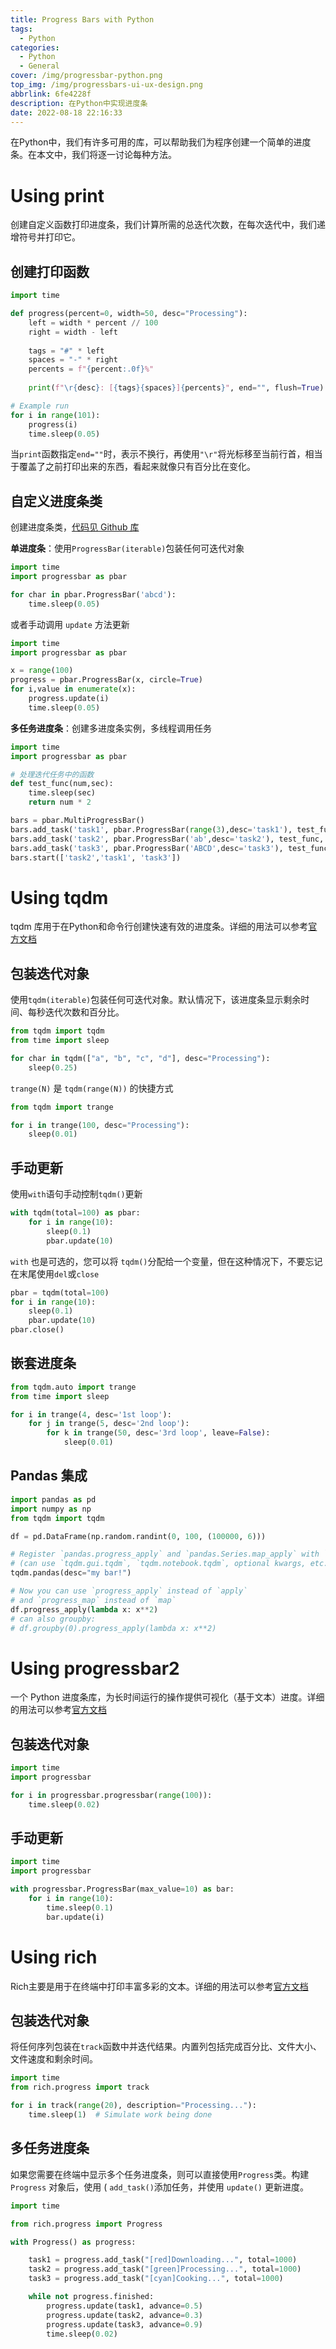 ```yaml
---
title: Progress Bars with Python
tags:
  - Python
categories:
  - Python
  - General
cover: /img/progressbar-python.png
top_img: /img/progressbars-ui-ux-design.png
abbrlink: 6fe4228f
description: 在Python中实现进度条
date: 2022-08-18 22:16:33
---
```


在Python中，我们有许多可用的库，可以帮助我们为程序创建一个简单的进度条。在本文中，我们将逐一讨论每种方法。

# Using print

创建自定义函数打印进度条，我们计算所需的总迭代次数，在每次迭代中，我们递增符号并打印它。

## 创建打印函数

```python
import time

def progress(percent=0, width=50, desc="Processing"):
    left = width * percent // 100
    right = width - left
    
    tags = "#" * left
    spaces = "-" * right
    percents = f"{percent:.0f}%"
    
    print(f"\r{desc}: [{tags}{spaces}]{percents}", end="", flush=True)

# Example run
for i in range(101):
    progress(i)
    time.sleep(0.05)
```

当`print`函数指定`end=""`时，表示不换行，再使用`"\r"`将光标移至当前行首，相当于覆盖了之前打印出来的东西，看起来就像只有百分比在变化。

## 自定义进度条类

创建进度条类，[代码见 Github 库](https://github.com/WilenWu/Packages/)

**单进度条**：使用`ProgressBar(iterable)`包装任何可迭代对象

```python
import time 
import progressbar as pbar

for char in pbar.ProgressBar('abcd'):
    time.sleep(0.05)
```

或者手动调用 `update` 方法更新

```python
import time 
import progressbar as pbar

x = range(100)
progress = pbar.ProgressBar(x, circle=True)
for i,value in enumerate(x):
    progress.update(i)
    time.sleep(0.05)
```

**多任务进度条**：创建多进度条实例，多线程调用任务

```python
import time 
import progressbar as pbar

# 处理迭代任务中的函数
def test_func(num,sec):
    time.sleep(sec)
    return num * 2

bars = pbar.MultiProgressBar()
bars.add_task('task1', pbar.ProgressBar(range(3),desc='task1'), test_func, 1)
bars.add_task('task2', pbar.ProgressBar('ab',desc='task2'), test_func, 1)
bars.add_task('task3', pbar.ProgressBar('ABCD',desc='task3'), test_func, 1)
bars.start(['task2','task1', 'task3'])
```

# Using tqdm

tqdm 库用于在Python和命令行创建快速有效的进度条。详细的用法可以参考[官方文档](https://pypi.org/project/tqdm/)

## 包装迭代对象

使用`tqdm(iterable)`包装任何可迭代对象。默认情况下，该进度条显示剩余时间、每秒迭代次数和百分比。

```python
from tqdm import tqdm
from time import sleep

for char in tqdm(["a", "b", "c", "d"], desc="Processing"):
    sleep(0.25)
```

`trange(N)` 是 `tqdm(range(N))` 的快捷方式 

```python
from tqdm import trange

for i in trange(100, desc="Processing"):
    sleep(0.01)
```

## 手动更新

使用`with`语句手动控制`tqdm()`更新

```python
with tqdm(total=100) as pbar:
    for i in range(10):
        sleep(0.1)
        pbar.update(10)
```

`with` 也是可选的，您可以将 `tqdm()`分配给一个变量，但在这种情况下，不要忘记在末尾使用`del`或`close`

```python
pbar = tqdm(total=100)
for i in range(10):
    sleep(0.1)
    pbar.update(10)
pbar.close()
```

## 嵌套进度条

```python
from tqdm.auto import trange
from time import sleep

for i in trange(4, desc='1st loop'):
    for j in trange(5, desc='2nd loop'):
        for k in trange(50, desc='3rd loop', leave=False):
            sleep(0.01)
```

## Pandas 集成

```python
import pandas as pd
import numpy as np
from tqdm import tqdm

df = pd.DataFrame(np.random.randint(0, 100, (100000, 6)))

# Register `pandas.progress_apply` and `pandas.Series.map_apply` with `tqdm`
# (can use `tqdm.gui.tqdm`, `tqdm.notebook.tqdm`, optional kwargs, etc.)
tqdm.pandas(desc="my bar!")

# Now you can use `progress_apply` instead of `apply`
# and `progress_map` instead of `map`
df.progress_apply(lambda x: x**2)
# can also groupby:
# df.groupby(0).progress_apply(lambda x: x**2)
```

# Using progressbar2

一个 Python 进度条库，为长时间运行的操作提供可视化（基于文本）进度。详细的用法可以参考[官方文档](https://pypi.python.org/pypi/progressbar2)

## 包装迭代对象

```python
import time
import progressbar

for i in progressbar.progressbar(range(100)):
    time.sleep(0.02)
```

## 手动更新

```python
import time
import progressbar

with progressbar.ProgressBar(max_value=10) as bar:
    for i in range(10):
        time.sleep(0.1)
        bar.update(i)
```

# Using rich

Rich主要是用于在终端中打印丰富多彩的文本。详细的用法可以参考[官方文档](https://pypi.org/project/rich/)

## 包装迭代对象

将任何序列包装在`track`函数中并迭代结果。内置列包括完成百分比、文件大小、文件速度和剩余时间。

```python
import time
from rich.progress import track

for i in track(range(20), description="Processing..."):
    time.sleep(1)  # Simulate work being done
```

## 多任务进度条

如果您需要在终端中显示多个任务进度条，则可以直接使用`Progress`类。构建 `Progress` 对象后，使用 ( `add_task()`添加任务，并使用 `update()` 更新进度。

```python
import time

from rich.progress import Progress

with Progress() as progress:

    task1 = progress.add_task("[red]Downloading...", total=1000)
    task2 = progress.add_task("[green]Processing...", total=1000)
    task3 = progress.add_task("[cyan]Cooking...", total=1000)

    while not progress.finished:
        progress.update(task1, advance=0.5)
        progress.update(task2, advance=0.3)
        progress.update(task3, advance=0.9)
        time.sleep(0.02)
```

